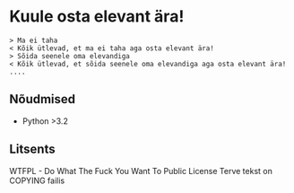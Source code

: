 Kuule osta elevant ära!
=======================
```
> Ma ei taha
< Kõik ütlevad, et ma ei taha aga osta elevant ära!
> Sõida seenele oma elevandiga
< Kõik ütlevad, et sõida seenele oma elevandiga aga osta elevant ära!
....
```

Nõudmised
---------
* Python >3.2


Litsents
--------
WTFPL - Do What The Fuck You Want To Public License
Terve tekst on COPYING failis